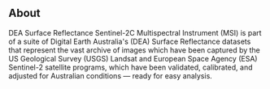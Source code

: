 ## About

DEA Surface Reflectance Sentinel-2C Multispectral Instrument (MSI) is part of a suite of Digital Earth Australia's (DEA) Surface Reflectance datasets that represent the vast archive of images which have been captured by the US Geological Survey (USGS) Landsat and European Space Agency (ESA) Sentinel-2 satellite programs, which have been validated, calibrated, and adjusted for Australian conditions — ready for easy analysis.

